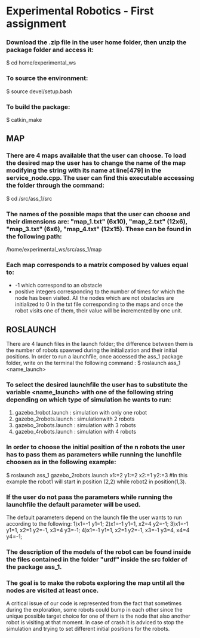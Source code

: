 # Experimental Robotics - First assignment
### Download the .zip file in the user home folder, then unzip the package folder and access it:
$ cd home/experimental_ws

### To source the environment:
$ source devel/setup.bash

### To build the package:
$ catkin_make 

## MAP
### There are 4 maps available that the user can choose. To load the desired map the user has to change the name of the map modifying the string with its name at line[479] in the service_node.cpp. The user can find this executable accessing the folder through the command:
$ cd /src/ass_1/src

### The names of the possible maps that the user can choose and their dimensions are: "map_1.txt" (6x10), "map_2.txt" (12x6), "map_3.txt" (6x6), "map_4.txt" (12x15). These can be found in the following path: 
/home/experimental_ws/src/ass_1/map

### Each map corresponds to a matrix composed by values equal to:
- -1 which correspond to an obstacle
- positive integers corresponding to the number of times for which the node has been visited. 
All the nodes which are not obstacles are initialized to 0 in the txt file corresponding to the maps and once the robot visits one of them, their value will be incremented by one unit.

## ROSLAUNCH
There are 4 launch files in the launch folder; the difference between them is the number of robots spawned during the initialization and their initial positions. In order to run a launchfile, once accessed the ass_1 package folder, write on the terminal the following command :
$ roslaunch ass_1 <name_launch>

### To select the desired launchfile the user has to substitute the variable <name_launch> with one of the following string depending on which type of simulation he wants to run:
1) gazebo_1robot.launch : simulation with only one robot
2) gazebo_2robots.launch : simulationwith 2 robots
3) gazebo_3robots.launch : simulation with 3 robots
4) gazebo_4robots.launch : simulation with 4 robots

### In order to choose the initial position of the n robots the user has to pass them as parameters while running the lunchfile choosen as in the following example:
$ roslaunch ass_1 gazebo_2robots.launch x1:=2 y1:=2 x2:=1 y2:=3
#In this example the robot1 will start in position (2,2) while robot2 in position(1,3). 

### If the user do not pass the parameters while running the launchfile the default parameter will be used.
The default parameters depend on the launch file the user wants to run according to the following:
1)x1=-1 y1=1;
2)x1=-1 y1=1, x2=4 y2=-1;
3)x1=-1 y1=1, x2=1 y2=-1, x3=4 y3=-1;
4)x1=-1 y1=1, x2=1 y2=-1, x3=-1 y3=4, x4=4 y4=-1;

### The description of the models of the robot can be found inside the files contained in the folder "urdf" inside the src folder of the package ass_1.

### The goal is to make the robots exploring the map until all the nodes are visited at least once.
A critical issue of our code is represented from the fact that sometimes during the exploration, some robots could bump in each other since the unique possible target choice for one of them is the node that also another robot is visiting at that moment. In case of crash it is adviced to stop the simulation and trying to set different initial positions for the robots.
